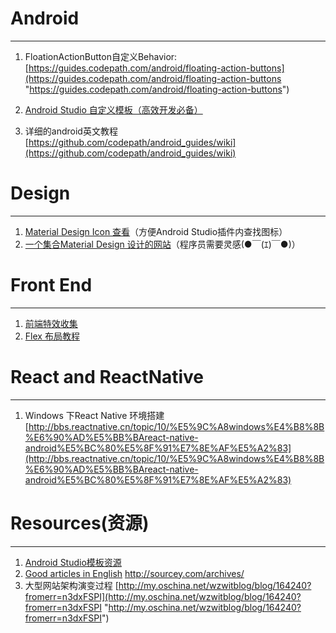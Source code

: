 # Android #
******
1. FloationActionButton自定义Behavior:[https://guides.codepath.com/android/floating-action-buttons](https://guides.codepath.com/android/floating-action-buttons "https://guides.codepath.com/android/floating-action-buttons")

2. [ Android Studio 自定义模板（高效开发必备）](http://robusttechhouse.com/tutorial-how-to-create-custom-android-code-templates/)
3. 详细的android英文教程  [https://github.com/codepath/android_guides/wiki](https://github.com/codepath/android_guides/wiki)





# Design #
******
1. [Material Design Icon 查看](https://design.google.com/icons/)（方便Android Studio插件内查找图标）
2. [一个集合Material Design 设计的网站](http://www.materialup.com/)（程序员需要灵感(●￣(ｴ)￣●)）

# Front End #
******
1. [前端特效收集](http://codepen.io/)
2.  [Flex 布局教程](http://www.ruanyifeng.com/blog/2015/07/flex-grammar.html)

# React and ReactNative #
******
1. Windows 下React Native 环境搭建 [http://bbs.reactnative.cn/topic/10/%E5%9C%A8windows%E4%B8%8B%E6%90%AD%E5%BB%BAreact-native-android%E5%BC%80%E5%8F%91%E7%8E%AF%E5%A2%83](http://bbs.reactnative.cn/topic/10/%E5%9C%A8windows%E4%B8%8B%E6%90%AD%E5%BB%BAreact-native-android%E5%BC%80%E5%8F%91%E7%8E%AF%E5%A2%83)



# Resources(资源) #
******
1. [Android Studio模板资源 ](https://github.com/gabrielemariotti/AndroidStudioTemplate)
2.  [Good articles in English](http://sourcey.com/archives/)  http://sourcey.com/archives/
3.  大型网站架构演变过程 [http://my.oschina.net/wzwitblog/blog/164240?fromerr=n3dxFSPI](http://my.oschina.net/wzwitblog/blog/164240?fromerr=n3dxFSPI "http://my.oschina.net/wzwitblog/blog/164240?fromerr=n3dxFSPI")